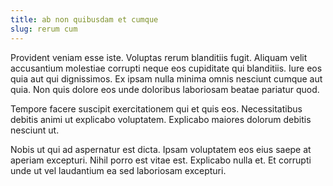 ```yaml
---
title: ab non quibusdam et cumque
slug: rerum cum
---
```


Provident veniam esse iste. Voluptas rerum blanditiis fugit. Aliquam velit accusantium molestiae corrupti neque eos cupiditate qui blanditiis. Iure eos quia aut qui dignissimos. Ex ipsam nulla minima omnis nesciunt cumque aut quia. Non quis dolore eos unde doloribus laboriosam beatae pariatur quod.

Tempore facere suscipit exercitationem qui et quis eos. Necessitatibus debitis animi ut explicabo voluptatem. Explicabo maiores dolorum debitis nesciunt ut.

Nobis ut qui ad aspernatur est dicta. Ipsam voluptatem eos eius saepe at aperiam excepturi. Nihil porro est vitae est. Explicabo nulla et. Et corrupti unde ut vel laudantium ea sed laboriosam excepturi.

